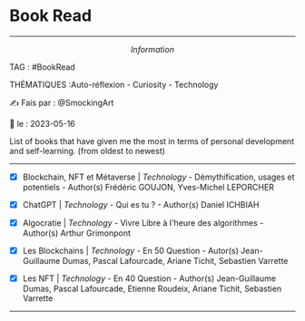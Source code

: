 # Book Read
---
$$Information$$

TAG :  #BookRead

THÉMATIQUES :Auto-réflexion - Curiosity - Technology 

✍ Fais par : @SmockingArt 

🧭 le : 2023-05-16 

List of books that have given me the most in terms of personal development and self-learning. (from oldest to newest)

---

- [X] Blockchain, NFT et Métaverse | *Technology* - Démythification, usages et potentiels - Author(s) Frédéric GOUJON, Yves-Michel LEPORCHER

- [x] ChatGPT | *Technology* - Qui es tu ? - Author(s) Daniel ICHBIAH

- [x] Algocratie | *Technology* - Vivre Libre à l'heure des algorithmes - Author(s) Arthur Grimonpont 

- [X] Les Blockchains | *Technology* - En 50 Question - Autor(s) Jean-Guillaume Dumas, Pascal Lafourcade, Ariane Tichit, Sebastien Varrette

- [x] Les NFT | *Technology* - En 40 Question - Author(s) Jean-Guillaume Dumas, Pascal Lafourcade, Etienne Roudeix, Ariane Tichit, Sebastien Varrette
   
---
